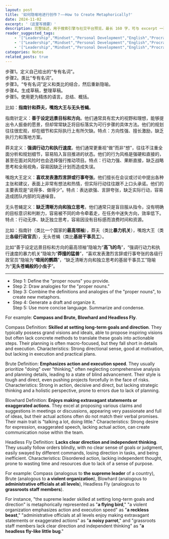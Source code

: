 ```yaml
---
layout: post
title: '如何隐喻地进行创作？——How to Create Metaphorically?'
date: 2024-11-02
excerpt: '（这里写摘要）'
description: 完整描述，用于搜索引擎与社交平台预览，最长 160 字，可与 excerpt 一致
reader_suggested_tags:
    - '["Leadership","Mindset","Personal Development","English","Procrastination"]'
    - '["Leadership","Mindset","Personal Development","English","Procrastination"]'
    - '["Leadership","Mindset","Personal Development","English","Procrastination"]'
categories: Notes
related_posts: true
---
```


步骤1。定义自己给出的“专有名词”。  
步骤2。类比“专有名词”。  
步骤3。“专有名词”定义和类比的结合，然后重新隐喻。  
步骤4。生成草稿，整理草稿。  
步骤5。使用更为精炼的语言。总结、概括。

比如：**指南针和莽夫，嘴炮大王与无头苍蝇**。

指南针定义：**善于设定远景目标和方向**。他们通常具有宏大的视野和理想，能够提出令人振奋的愿景，但却常常缺乏将目标落实为可行步骤的具体方法。他们的规划往往很宏观，却在细节和实际执行上有所欠缺。特点：方向性强、擅长激励，缺乏执行力和落地方案。

莽夫定义：**强调行动力和执行速度**。他们通常更重视“做”而非“想”，往往不注重全面分析和规划细节，容易陷入盲目推进的状态。他们的行为风格是强硬和直接的，甚至在面对风险时也会选择强行推动项目。特点：行动力强、果断直接，缺乏战略思考和全局视角，容易因缺乏计划而造成失误。

嘴炮大王定义：**喜欢发表激烈言辞或行事夸张**。他们擅长在会议或讨论中提出各种主张和建议，表面上非常有想法和热情，但实际行动往往跟不上口头承诺。他们的主要表现是“说得多、做得少”。特点：表达欲强、言辞夸张，缺乏实际行动，容易造成团队内部的沟通噪音。

无头苍蝇定义：**缺乏清晰方向和独立思考**。他们通常只是盲目服从指令，没有明确的目标意识和判断力，容易被不同的命令牵着走，在任务中迷失方向，效率低下。特点：行动无序、缺乏独立思考，容易因没有目标感而浪费时间和资源。

比如：指南针（类比一个国家的**最高领袖**），莽夫（类比**暴力机关**），嘴炮大王（类比**各级行政官员**），无头苍蝇（类比**基层干事员工**）。

比如“善于设定远景目标和方向的最高领袖”隐喻为“**高飞的鸟**”，“强调行动力和执行速度的暴力机关”隐喻为“**莽撞的猛兽**”，“喜欢发表激烈言辞或行事夸张的各级行政官员”隐喻为“**喧闹的鹦鹉**”，“缺乏清晰方向和独立思考的基层干事员工”隐喻为“**无头苍蝇般的小虫子**”。

---

- Step 1: Define the "proper nouns" you provide.
- Step 2: Draw analogies for the "proper nouns."
- Step 3: Combine the definitions and analogies of the "proper nouns", to create new metaphors.
- Step 4: Generate a draft and organize it.  
    Step 5: Use more concise language. Summarize and condense.

For example: **Compass and Brute, Blowhard and Headless Fly**.

Compass Definition: **Skilled at setting long-term goals and direction**. They typically possess grand visions and ideals, able to propose inspiring visions but often lack concrete methods to translate these goals into actionable steps. Their planning is often macro-focused, but they fall short in details and execution. Characteristics: Strong directional sense, good at motivation, but lacking in execution and practical plans.

Brute Definition: **Emphasizes action and execution speed**. They usually prioritize "doing" over "thinking," often neglecting comprehensive analysis and planning details, leading to a state of blind advancement. Their style is tough and direct, even pushing projects forcefully in the face of risks. Characteristics: Strong in action, decisive and direct, but lacking strategic thinking and a holistic perspective, prone to errors due to lack of planning.

Blowhard Definition: **Enjoys making extravagant statements or exaggerated actions**. They excel at proposing various claims and suggestions in meetings or discussions, appearing very passionate and full of ideas, but their actual actions often do not match their verbal promises. Their main trait is "talking a lot, doing little." Characteristics: Strong desire for expression, exaggerated speech, lacking actual action, can create communication noise within the team.

Headless Fly Definition: **Lacks clear direction and independent thinking**. They usually follow orders blindly, with no clear sense of goals or judgment, easily swayed by different commands, losing direction in tasks, and being inefficient. Characteristics: Disordered action, lacking independent thought, prone to wasting time and resources due to lack of a sense of purpose.

For example: Compass (analogous to **the supreme leader** of a country), Brute (analogous to **a violent organization**), Blowhard (analogous to **administrative officials at all levels**), Headless Fly (analogous to **grassroots staff members**).

For instance, "the supreme leader skilled at setting long-term goals and direction" is metaphorically represented as "**a flying bird**," "a violent organization emphasizes action and execution speed" as "**a reckless beast**," "administrative officials at all levels enjoy making extravagant statements or exaggerated actions" as "**a noisy parrot**," and "grassroots staff members lack clear direction and independent thinking" as "**a headless fly-like little bug**."